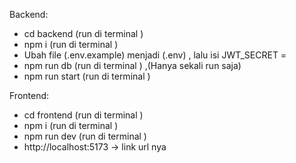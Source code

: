 Backend:

- cd backend (run di terminal )
- npm i (run di terminal )
- Ubah file (.env.example) menjadi (.env) , lalu isi JWT_SECRET =
- npm run db (run di terminal ) ,(Hanya sekali run saja)
- npm run start (run di terminal )

Frontend:

- cd frontend (run di terminal )
- npm i (run di terminal )
- npm run dev (run di terminal )
- http://localhost:5173 -> link url nya
